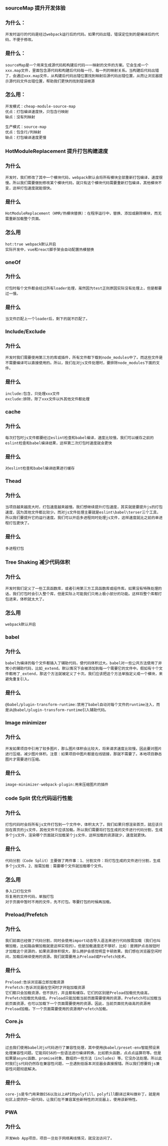 ### sourceMap 提升开发体验
### 为什么：
    开发时运行的代码是经过webpack运行后的代码。如果代码出错，错误定位到的是编译后的代码，不便于修改。
### 是什么：
    sourceMap是一个用来生成源代码和构建后代码一一映射的文件的方案。它会生成一个xxx.map文件，里面包含源代码和构建后代码每一行，每一列的映射关系。当构建后代码出错了，会通过xxx.map文件，从构建后代码出错位置找到映射后源代码出错位置，从而让浏览器提示源代码文件出错位置，帮助我们更快的找到错误根源
### 怎么用：
    开发模式：cheap-module-source-map
    优点：打包编译速度快，只包含行映射
    缺点：没有列映射

    生产模式：source-map
    优点：包含行/列映射
    缺点：打包编译速度更慢

### HotModuleReplacement 提升打包构建速度
### 为什么
    开发时，我们修改了其中一个模块代码，webpack默认会将所有模块全部重新打包编译，速度很慢。所以我们需要做到修改某个模块代码，就只有这个模块代码需要重新打包编译，其他模块不变，这样打包速度就能很快。
### 是什么
    HotModuleReplacement（HMR/热模块替换）：在程序运行中，替换、添加或删除模块，而无需重新加载整个页面。
### 怎么用
    hot:true webpack默认开启
    实际开发中，vue和react脚手架会自动配置热模替换

### oneOf
### 为什么
    打包时每个文件都会经过所有loader处理，虽然因为test正则原因实际没有处理上，但是都要过一慢。
### 是什么
    当文件匹配上一个loader后，剩下的就不匹配了。

### Include/Exclude
### 为什么
    开发时我们需要使用第三方的库或插件，所有文件都下载到node_modules中了。而这些文件是不需要编译可以直接使用的。所以，我们在对js文件处理时，要排除node_modules下面的文件。
### 是什么
    include:包含，只处理xxx文件
    exclude:排除，除了xxx文件以外其他文件都处理

### cache
### 为什么
    每次打包时js文件都要经过eslint检查和babel编译，速度比较慢。我们可以缓存之前的eslint检查和babel编译结果，这样第二次打包时速度就会更快
### 是什么
    对eslint检查和babel编译结果进行缓存

### Thead
### 为什么
    当项目越来越庞大时，打包速度越来越慢。我们想继续提升打包速度，其实就是要提升js的打包速度，因为其他文件都比较少。而对js文件处理主要就是eslint\babel\terser三个工具，所以我们要提升它的运行速度。我们可以开启多进程同时处理js文件，这样速度就比之前的单进程打包更快了。

### 是什么
    多进程打包

### Tree Shaking  减少代码体积
### 为什么
    开发时我们定义了一些工具函数库，或者引用第三方工具函数库或组件库。如果没有特殊处理的话，我们打包时会引入整个库，但是实际上可能我们只用上极小部分的功能。这样将整个库都打包进来，体积就太大了。
### 怎么用
    webpack默认开启

### babel
### 为什么
    babel为编译的每个文件都插入了辅助代码，使代码体积过大。babel对一些公共方法使用了非常小的辅助代码，比如_extend。默认情况下会被添加到每一个需要它的文件中。假如有十个文件都用了_extend，那这个方法就被定义了十次。我们应该把这个方法单独定义成一个模块，来避免重复引入。
### 是什么
    @babel/plugin-transform-runtime:禁用了babel自动对每个文件的runtime注入，而是从@babel/plugin-transform-runtime引入辅助代码。
    
### Image minimizer
### 为什么
    开发如果项目中引用了较多图片，那么图片体积会比较大，将来请求速度比较慢。因此要对图片进行压缩，减少图片体积。注意：如果项目中图片都是在线链接，那就不需要了。本地项目静态图片才需要进行压缩。
### 是什么
    image-minimizer-webpack-plugin:用来压缩图片的插件

### code Split 优化代码运行性能
### 为什么
    打包代码时会将所有js文件打包到一个文件中，体积太大了。我们如果只想渲染首页，就应该只加在首页的js文件，其他文件不应该加载。所以我们需要将打包生成的文件进行代码分割，生成多个js文件，渲染哪个页面就只加载某个js文件，这样加载的资源就少，速度就更快。
### 是什么
    代码分割（Code Split）主要做了两件事：1、分割文件：将打包生成的文件进行分割，生成多个js文件。2、按需加载：需要哪个文件就加载哪个文件。 
### 怎么用
    多入口打包文件
    将复用的文件代码，单独打包
    对于页面中暂时不用的文件，先不打包。等要打包的时候再加载。

### Preload/Prefetch
### 为什么
    我们前面已经做了代码分割，同时会使用import动态导入语法来进行代码按需加载（我们也叫懒加载，比如路由懒加载就是这样实现的）。但是加载速度还不够好，比如：是拥护点击按钮时才加载这个资源的，如果资源体积很大，那么拥护会感觉明显卡顿效果。我们想在浏览器空闲时间，加载后继续使用的资源。我们就需要用上Preload或Prefetch技术。
### 是什么
    Preload:告诉浏览器立即加载资源
    Prefetch:告诉浏览器在空闲时才开始加载资源
    它们都只会加载资源，但不执行，并且都有缓存。它们的区别是Preload加载优先级高，Prefetch加载优先级低。Preload只能加载当前页面需要使用的资源，Prefetch可以加载当前页面资源，也可以加载下一个页面需要使用的资源。因此，当前页面优先级高的资源用Preload加载。下一个页面需要使用的资源用Prefetch加载。

### Core.js
### 为什么
    过去我们使用babel对js代码进行了兼容性处理，其中使用@babel/preset-env智能预设来处理兼容性问题。它能将ES6的一些语法进行编译转换，比如箭头函数，点点点运算符等。但是如果是async函数、promise对象、数组的一些方法（includes）等，它没办法处理。所以此时我们js代码仍然存在兼容性问题，一旦遇到低版本浏览器会直接报错。所以我们想要将js兼容性问题彻底解决。
### 是什么
    core-js是专门用来做ES6以及以上API的polyfill。polyfill翻译过来叫做补丁。就是用社区上提供的一段代码，让我们在不兼容某些新特性的浏览器上，使用该新特性。

### PWA
### 为什么
    开发Web App项目，项目一旦处于网络离线情况，就没法访问了。